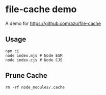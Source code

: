 # file-cache demo

A demo for https://github.com/azu/file-cache

## Usage

	npm ci 
	node index.mjs # Node ESM
	node index.cjs # Node CJS

## Prune Cache

	rm -rf node_modules/.cache